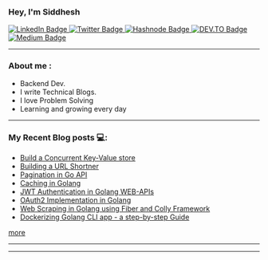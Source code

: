 ### Hey, I'm Siddhesh

<div id="badges">
  <a href="https://www.linkedin.com/in/siddhesh-khandagale-3835581bb">
    <img src="https://img.shields.io/badge/LinkedIn-blue?style=for-the-badge&logo=linkedin&logoColor=white" alt="LinkedIn Badge"/>
  </a>
  <a href="https://twitter.com/siddhesh1102">
    <img src="https://img.shields.io/badge/Twitter-blue?style=for-the-badge&logo=twitter&logoColor=white" alt="Twitter Badge"/>
  </a>
  <a href="https://hashnode.com/@Siddheshk">
    <img src="https://img.shields.io/badge/Hashnode-2962FF?style=for-the-badge&logo=hashnode&logoColor=white" alt="Hashnode Badge"/>
  </a>
  <a href="https://dev.to/siddheshk02">
    <img src="https://img.shields.io/badge/dev.to-0A0A0A?style=for-the-badge&logo=devdotto&logoColor=white" alt="DEV.TO Badge"/>
  </a>
  <a href="https://medium.com/@siddheshkh">
    <img src="https://img.shields.io/badge/Medium-12100E?style=for-the-badge&logo=medium&logoColor=white" alt="Medium Badge"/>
  </a>
  
</div>
<hr>

### About me :

-  Backend Dev.
-  I write Technical Blogs.
-  I love Problem Solving
-  Learning and growing every day

<hr>

### My Recent Blog posts 💻: 
-  [Build a Concurrent Key-Value store](https://medium.com/@siddheshkh/how-to-build-a-concurrent-key-value-store-in-go-097e87cdcd5f)
-  [Building a URL Shortner](https://medium.com/@siddheshkh/url-shortening-service-using-go-cf7e82395772)
-  [Pagination in Go API](https://medium.com/@siddheshkh/how-to-paginate-api-responses-in-go-c7796c7892b8)
-  [Caching in Golang](https://medium.com/@siddheshkh/caching-in-golang-%EF%B8%8F-01b5011f8cdb)
-  [JWT Authentication in Golang WEB-APIs](https://medium.com/@khandagalesid02/jwt-authentication-in-go-0c013ebe1d43)
-  [OAuth2 Implementation in Golang](https://medium.com/@khandagalesid02/oauth-2-0-implementation-in-golang-e94cd0c171a7)
-  [Web Scraping in Golang using Fiber and Colly Framework](https://medium.com/@siddheshkh/web-scraping-in-golang-8b2d5f0e845d)
-  [Dockerizing Golang CLI app - a step-by-step Guide](https://medium.com/@siddheshkh/dockerizing-golang-cli-tool-fddbc0bacec2)

[more](https://medium.com/@khandagalesid02)

<hr>


<hr>
